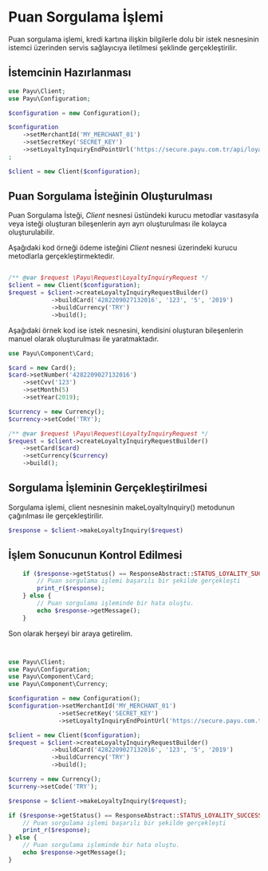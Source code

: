 # Puan Sorgulama İşlemi

Puan sorgulama işlemi, kredi kartına ilişkin bilgilerle dolu bir istek nesnesinin istemci üzerinden servis sağlayıcıya iletilmesi şeklinde gerçekleştirilir.

## İstemcinin Hazırlanması

```php
use Payu\Client;
use Payu\Configuration;

$configuration = new Configuration();

$configuration
    ->setMerchantId('MY_MERCHANT_01')
    ->setSecretKey('SECRET_KEY')
    ->setLoyaltyInquiryEndPointUrl('https://secure.payu.com.tr/api/loyalty-points/check');
;

$client = new Client($configuration);
```

## Puan Sorgulama İsteğinin Oluşturulması
Puan Sorgulama İsteği, *Client* nesnesi üstündeki kurucu metodlar vasıtasyıla veya isteği oluşturan bileşenlerin ayrı ayrı oluşturulması ile kolayca oluşturulabilir.

Aşağıdaki kod örneği ödeme isteğini *Client* nesnesi üzerindeki kurucu metodlarla gerçekleştirmektedir.

```php

/** @var $request \Payu\Request\LoyaltyInquiryRequest */
$client = new Client($configuration);
$request = $client->createLoyaltyInquiryRequestBuilder()
            ->buildCard('4282209027132016', '123', '5', '2019')
            ->buildCurrency('TRY')
            ->build();
```

Aşağıdaki örnek kod ise istek nesnesini, kendisini oluşturan bileşenlerin manuel olarak oluşturulması ile yaratmaktadır.

```php
use Payu\Component\Card;

$card = new Card();
$card->setNumber('4282209027132016')
    ->setCvv('123')
    ->setMonth(5)
    ->setYear(2019);

$currency = new Currency();
$currency->setCode('TRY');

/** @var $request \Payu\Request\LoyaltyInquiryRequest */
$request = $client->createLoyaltyInquiryRequestBuilder()
    ->setCard($card)
    ->setCurrency($currency)
    ->build();
```

## Sorgulama İşleminin Gerçekleştirilmesi
Sorgulama işlemi, client nesnesinin makeLoyaltyInquiry() metodunun çağırılması ile gerçekleştirilir.

```php
$response = $client->makeLoyaltyInquiry($request)
```

## İşlem Sonucunun Kontrol Edilmesi

```php
    if ($response->getStatus() == ResponseAbstract::STATUS_LOYALITY_SUCCESS) {
        // Puan sorgulama işlemi başarılı bir şekilde gerçekleşti
        print_r($response);
    } else {
        // Puan sorgulama işleminde bir hata oluştu.
        echo $response->getMessage();
    }

```

Son olarak herşeyi bir araya getirelim.
```php


use Payu\Client;
use Payu\Configuration;
use Payu\Component\Card;
use Payu\Component\Currency;

$configuration = new Configuration();
$configuration->setMerchantId('MY_MERCHANT_01')
              ->setSecretKey('SECRET_KEY')
              ->setLoyaltyInquiryEndPointUrl('https://secure.payu.com.tr/api/loyalty-points/check');

$client = new Client($configuration);
$request = $client->createLoyaltyInquiryRequestBuilder()
            ->buildCard('4282209027132016', '123', '5', '2019')
            ->buildCurrency('TRY')
            ->build();

$curreny = new Currency();
$curreny->setCode('TRY');

$response = $client->makeLoyaltyInquiry($request);

if ($response->getStatus() == ResponseAbstract::STATUS_LOYALITY_SUCCESS) {
    // Puan sorgulama işlemi başarılı bir şekilde gerçekleşti
    print_r($response);
} else {
    // Puan sorgulama işleminde bir hata oluştu.
    echo $response->getMessage();
}
```

